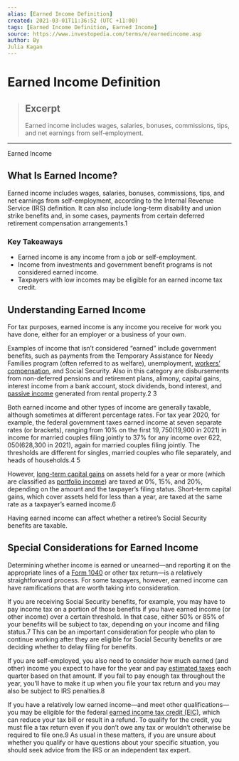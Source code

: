 ```yaml
---
alias: [Earned Income Definition]
created: 2021-03-01T11:36:52 (UTC +11:00)
tags: [Earned Income Definition, Earned Income]
source: https://www.investopedia.com/terms/e/earnedincome.asp
author: By
Julia Kagan
---
```


# Earned Income Definition

> ## Excerpt
> Earned income includes wages, salaries, bonuses, commissions, tips, and net earnings from self-employment.

---

Earned Income
## What Is Earned Income?

Earned income includes wages, salaries, bonuses, commissions, tips, and net earnings from self-employment, according to the Internal Revenue Service (IRS) definition. It can also include long-term disability and union strike benefits and, in some cases, payments from certain deferred retirement compensation arrangements.1

### Key Takeaways

-   Earned income is any income from a job or self-employment.
-   Income from investments and government benefit programs is not considered earned income.
-   Taxpayers with low incomes may be eligible for an earned income tax credit.

## Understanding Earned Income

For tax purposes, earned income is any income you receive for work you have done, either for an employer or a business of your own.

Examples of income that isn’t considered “earned” include government benefits, such as payments from the Temporary Assistance for Needy Families program (often referred to as welfare), unemployment, [workers’ compensation](https://www.investopedia.com/terms/w/workers-compensation.asp), and Social Security. Also in this category are disbursements from non-deferred pensions and retirement plans, alimony, capital gains, interest income from a bank account, stock dividends, bond interest, and [passive income](https://www.investopedia.com/terms/p/passiveincome.asp) generated from rental property.2 3

Both earned income and other types of income are generally taxable, although sometimes at different percentage rates. For tax year 2020, for example, the federal government taxes earned income at seven separate rates (or brackets), ranging from 10% on the first $19,750 ($19,900 in 2021) in income for married couples filing jointly to 37% for any income over $622,050 ($628,300 in 2021), again for married couples filing jointly. The thresholds are different for singles, married couples who file separately, and heads of households.4 5

However, [long-term capital gains](https://www.investopedia.com/terms/l/long-term_capital_gain_loss.asp) on assets held for a year or more (which are classified as [portfolio income](https://www.investopedia.com/terms/p/portfolioincome.asp)) are taxed at 0%, 15%, and 20%, depending on the amount and the taxpayer’s filing status. Short-term capital gains, which cover assets held for less than a year, are taxed at the same rate as a taxpayer’s earned income.6

Having earned income can affect whether a retiree’s Social Security benefits are taxable.

## Special Considerations for Earned Income

Determining whether income is earned or unearned—and reporting it on the appropriate lines of a [Form 1040](https://www.investopedia.com/terms/1/1040.asp) or other tax return—is a relatively straightforward process. For some taxpayers, however, earned income can have ramifications that are worth taking into consideration.

If you are receiving Social Security benefits, for example, you may have to pay income tax on a portion of those benefits if you have earned income (or other income) over a certain threshold. In that case, either 50% or 85% of your benefits will be subject to tax, depending on your income and filing status.7 This can be an important consideration for people who plan to continue working after they are eligible for Social Security benefits or are deciding whether to delay filing for benefits.

If you are self-employed, you also need to consider how much earned (and other) income you expect to have for the year and pay [estimated taxes](https://www.investopedia.com/terms/e/estimated-tax.asp) each quarter based on that amount. If you fail to pay enough tax throughout the year, you'll have to make it up when you file your tax return and you may also be subject to IRS penalties.8

If you have a relatively low earned income—and meet other qualifications—you may be eligible for the federal [earned income tax credit (EIC)](https://www.investopedia.com/terms/e/earnedincomecredit.asp), which can reduce your tax bill or result in a refund. To qualify for the credit, you must file a tax return even if you don’t owe any tax or wouldn’t otherwise be required to file one.9 As usual in these matters, if you are unsure about whether you qualify or have questions about your specific situation, you should seek advice from the IRS or an independent tax expert.
